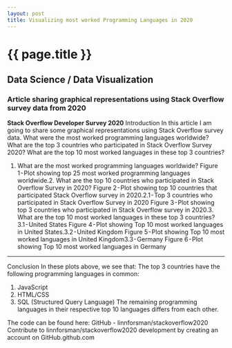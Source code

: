 ```yaml
---
layout: post
title: Visualizing most worked Programming Languages in 2020
---
```


# {{ page.title }}

## Data Science / Data Visualization

### Article sharing graphical representations using Stack Overflow survey data from 2020

**Stack Overflow Developer Survey 2020**
Introduction
In this article I am going to share some graphical representations using Stack Overflow survey data.
What were the most worked programming languages worldwide?
What are the top 3 countries who participated in Stack Overflow Survey 2020?
What are the top 10 most worked languages in these top 3 countries?

1. What are the most worked programming languages worldwide?
   Figure 1 - Plot showing top 25 most worked programming languages worldwide.2. What are the top 10 countries who participated in Stack Overflow Survey in 2020?
   Figure 2 - Plot showing top 10 countries that participated Stack Overflow survey in 2020.2.1 - Top 3 countries who participated in Stack Overflow Survey in 2020
   Figure 3 - Plot showing top 3 countries who participated in Stack Overflow survey in 2020.3. What are the top 10 most worked languages in these top 3 countries?
   3.1 - United States
   Figure 4 - Plot showing Top 10 most worked languages in United States.3.2 - United Kingdom
   Figure 5 - Plot showing Top 10 most worked languages in United Kingdom3.3 - Germany
   Figure 6 - Plot showing Top 10 most worked languages in Germany

---

Conclusion
In these plots above, we see that:
The top 3 countries have the following programming languages in common:

1. JavaScript
2. HTML/CSS
3. SQL (Structured Query Language)
   The remaining programming languages in their respective top 10 languages differs from each other.

The code can be found here:
GitHub - linnforsman/stackoverflow2020
Contribute to linnforsman/stackoverflow2020 development by creating an account on GitHub.github.com
